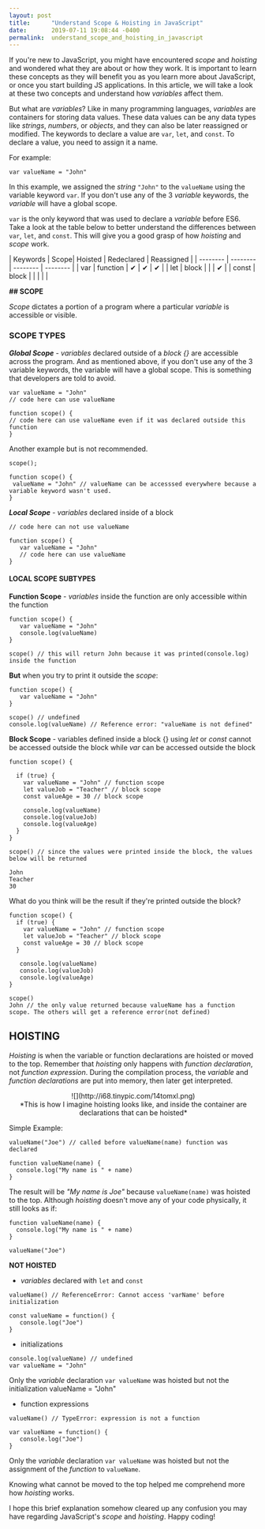 ```yaml
---
layout: post
title:      "Understand Scope & Hoisting in JavaScript"
date:       2019-07-11 19:08:44 -0400
permalink:  understand_scope_and_hoisting_in_javascript
---
```



If you're new to JavaScript, you might have encountered *scope* and *hoisting* and wondered what they are about or how they work.  It is important to learn these concepts as they will benefit you as you learn more about JavaScript, or once you start building JS applications. In this article, we will take a look at these two concepts and understand how *variables* affect them. 

But what are *variables*? Like in many programming languages, *variables* are containers for storing data values. These data values can be any data types like *strings*, *numbers*, or *objects*, and they can also be later reassigned or modified. The keywords to declare a value are `var`, `let`, and `const`. To declare a value, you need to assign it a name. 

For example:

`var valueName = "John"`

In this example, we assigned the *string* `"John"` to the `valueName` using the variable keyword `var`. If you don't use any of the 3 *variable* keywords, the *variable* will have a global scope.

`var` is the only keyword that was used to declare a *variable* before ES6. Take a look at the table below to better understand the differences between `var`, `let`, and `const`. This will give you a good grasp of how *hoisting* and *scope* work.

| Keywords | Scope| Hoisted | Redeclared | Reassigned |
| -------- | -------- | -------- | -------- |
| var   | function | ✔   | ✔   | ✔   |
| let   | block |   |   | ✔   |
| const   | block |   |    |    |    |


**## SCOPE**

*Scope* dictates a portion of a program where a particular *variable* is accessible or visible. 

### SCOPE TYPES


***Global Scope*** - *variables* declared outside of a *block {}* are accessible across the program. And as mentioned above, if you don't use any of the 3 variable keywords, the variable will have a global scope. This is something that developers are told to avoid.


```
var valueName = "John"
// code here can use valueName

function scope() {
// code here can use valueName even if it was declared outside this function
}
```

Another example but is not recommended.

```
scope();

function scope() {
 valueName = "John" // valueName can be accesssed everywhere because a variable keyword wasn't used. 
}
```

***Local Scope*** - *variables* declared inside of a block

```
// code here can not use valueName

function scope() {
   var valueName = "John"
   // code here can use valueName
}
```

#### LOCAL SCOPE SUBTYPES


**Function Scope** - *variables* inside the function are only accessible within the function

```
function scope() {
   var valueName = "John"
   console.log(valueName)
}

scope() // this will return John because it was printed(console.log) inside the function
```


**But** when you try to print it outside the *scope*:

```
function scope() {
   var valueName = "John"
}

scope() // undefined
console.log(valueName) // Reference error: "valueName is not defined"
```


**Block Scope** - variables defined inside a block {} using *let* or *const*  cannot be accessed outside the block while  *var* can be accessed outside the block

```
function scope() {

  if (true) {
    var valueName = "John" // function scope
    let valueJob = "Teacher" // block scope    
    const valueAge = 30 // block scope

    console.log(valueName)
    console.log(valueJob) 
    console.log(valueAge)
  }
}

scope() // since the values were printed inside the block, the values below will be returned

John
Teacher
30
```

What do you think will be the result if they're printed outside the block?

```
function scope() {
  if (true) {
    var valueName = "John" // function scope
    let valueJob = "Teacher" // block scope    
    const valueAge = 30 // block scope
  }
	
   console.log(valueName)
   console.log(valueJob)
   console.log(valueAge)
}

scope() 
John // the only value returned because valueName has a function scope. The others will get a reference error(not defined)
```

## HOISTING

*Hoisting* is when the variable or function declarations are hoisted or moved to the top. Remember that *hoisting* only happens with *function declaration*, not *function expression*. During the compilation process, the *variable* and *function declarations* are put into memory, then later get interpreted.

<center>![](http://i68.tinypic.com/14tomxl.png)</center>
<center>*This is how I imagine hoisting looks like, and inside the container are declarations that can be hoisted*</center>


Simple Example:

```
valueName("Joe") // called before valueName(name) function was declared

function valueName(name) {
  console.log("My name is " + name)
}
```

The result will be *"My name is Joe"* because `valueName(name)` was hoisted to the top. Although *hoisting* doesn't move any of your code physically, it still looks as if:

```
function valueName(name) {
  console.log("My name is " + name)
}

valueName("Joe")
```

**NOT HOISTED**

*  *variables* declared with `let` and `const`

```
valueName() // ReferenceError: Cannot access 'varName' before initialization

const valueName = function() {
   console.log("Joe")
}
```

*  initializations

```
console.log(valueName) // undefined
var valueName = "John"
```

Only the *variable* declaration `var valueName` was hoisted but not the initialization valueName = "John"

*  function expressions

```
valueName() // TypeError: expression is not a function

var valueName = function() {
   console.log("Joe")
}
```

Only the *variable* declaration `var valueName` was hoisted but not the assignment of the *function* to `valueName`.

Knowing what cannot be moved to the top helped me comprehend more how *hoisting* works.






I hope this brief explanation somehow cleared up any confusion you may have regarding JavaScript's *scope* and *hoisting*. Happy coding!
